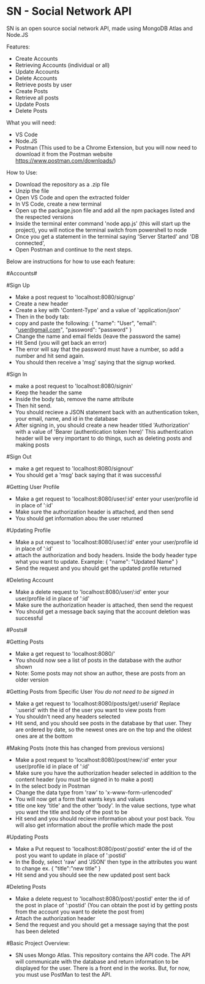 # SN - Social Network API
SN is an open source social network API, made using MongoDB Atlas and Node.JS

Features:
- Create Accounts
- Retrieving Accounts (individual or all)
- Update Accounts
- Delete Accounts
- Retrieve posts by user
- Create Posts
- Retrieve all posts
- Update Posts
- Delete Posts


What you will need:
- VS Code
- Node.JS
- Postman (This used to be a Chrome Extension, but you will now need to download it from the Postman website https://www.postman.com/downloads/)

How to Use:
- Download the repository as a .zip file
- Unzip the file
- Open VS Code and open the extracted folder
- In VS Code, create a new terminal
- Open up the package.json file and add all the npm packages listed and the respected versions
- Inside the terminal enter command 'node app.js' (this will start up the project), you will notice the terminal switch from powershell to node
- Once you get a statement in the terminal saying 'Server Started' and 'DB connected',
- Open Postman and continue to the next steps.

Below are instructions for how to use each feature:


#Accounts#

#Sign Up
- Make a post request to 'localhost:8080/signup'
- Create a new header
- Create a key with 'Content-Type' and a value of 'application/json'
- Then in the body tab:
- copy and paste the following:
{
	"name": "User",
	"email": "user@gmail.com",
	"password": "password"
}
- Change the name and email fields (leave the password the same)
- Hit Send (you will get back an error)
- The error will say that the password must have a number, so add a number and hit send again.
- You should then receive a 'msg' saying that the signup worked.

#Sign In
- make a post request to 'localhost:8080/signin'
- Keep the header the same
- Inside the body tab, remove the name attribute
- Then hit send.
- You should recieve a JSON statement back with an authentication token, your email, name, and id in the database
- After signing in, you should create a new header titled 'Authorization' with a value of 'Bearer (authentication token here)'
 This authentication header will be very important to do things, such as deleting posts and making posts

#Sign Out
- make a get request to 'localhost:8080/signout'
- You should get a 'msg' back saying that it was successful
	
#Getting User Profile
- Make a get request to 'localhost:8080/user/:id'
 enter your user/profile id in place of ':id'
- Make sure the authorization header is attached, and then send
- You should get information abou the user returned

#Updating Profile
- Make a put request to 'localhost:8080/user/:id'
 enter your user/profile id in place of ':id'
- attach the authorization and body headers. Inside the body header type what you want to update. Example:
{
	"name": "Updated Name"
}
- Send the request and you should get the updated profile returned
	
#Deleting Account
- Make a delete request to 'localhost:8080/user/:id'
 enter your user/profile id in place of ':id'
- Make sure the authorization header is attached, then send the request
- You should get a message back saying that the account deletion was successful


#Posts#

#Getting Posts
- Make a get request to 'localhost:8080/'
- You should now see a list of posts in the database with the author shown
- Note: Some posts may not show an author, these are posts from an older version

#Getting Posts from Specific User
*You do not need to be signed in*
- Make a get request to 'localhost:8080/posts/get/:userid'
Replace ':userid' with the id of the user you want to view posts from
- You shouldn't need any headers selected
- Hit send, and you should see posts in the database by that user. They are ordered by date, so the newest ones are on the top and the oldest ones are at the bottom

#Making Posts (note this has changed from previous versions)
- Make a post request to 'localhost:8080/post/new/:id'
enter your user/profile id in place of ':id'
- Make sure you have the authorization header selected in addition to the content header (you must be signed in to make a post)
- In the select body in Postman
- Change the data type from 'raw' to 'x-www-form-urlencoded'
- You will now get a form that wants keys and values
- title one key 'title' and the other 'body'. In the value sections, type what you want the title and body of the post to be
- Hit send and you should recieve information about your post back. You will also get information about the profile which made the post

#Updating Posts
- Make a Put request to 'localhost:8080/post/:postid'
 enter the id of the post you want to update in place of ':postid'
- In the Body, select 'raw' and 'JSON' then type in the attributes you want to change
 ex. 
{
    "title":"new title"
}
- Hit send and you should see the new updated post sent back

#Deleting Posts
- Make a delete request to 'localhost:8080/post/:postid'
 enter the id of the post in place of ':postid' (You can obtain the post id by getting posts from the account you want to delete the post from)
- Attach the authorization header
- Send the request and you should get a message saying that the post has been deleted


#Basic Project Overview:
- SN uses Mongo Atlas. This repository contains the API code. The API will communicate with the database and return information to be displayed for the user. There is a front end in the works. But, for now, you must use PostMan to test the API.
